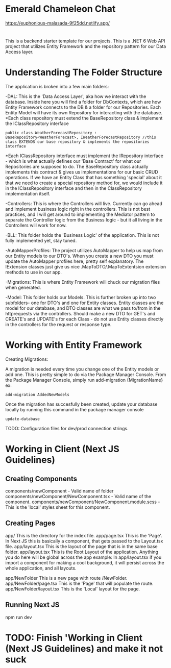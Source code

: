 # Emerald Chameleon Chat

https://euphonious-malasada-9f25dd.netlify.app/

#
This is a backend starter template for our projects. This is a .NET 6 Web API project that utilizes Entity Framework and the repository pattern for our Data Access layer.

# Understanding The Folder Structure
The application is broken into a few main folders:

-DAL: This is the 'Data Access Layer', aka how we interact with the database. Inside here you will find a folder for DbContexts, which are how Entity Framework connects to the DB & a folder for our Repositories. Each Entity Model will have its own Repository for interacting with the database.
*Each class repository must extend the BaseRepository class & implement the IClassRepository interface
```
public class WeatherForecastRepository : BaseRepository<WeatherForecast>, IWeatherForecastRepository //this class EXTENDS our base repository & implements the repositories interface
```
*Each IClassRepository interface must implement the IRepository interface - which is what actually defines our 'Base Contract' for what our Repositories are supposed to do. The BaseRepository class actually implements this contract & gives us implementations for our basic CRUD operations. If we have an Entity Class that has something 'special' about it that we need to create a special repository method for, we would include it in the IClassRepository interface and then in the ClassRepository implementation itself.

-Controllers: This is where the Controllers will live. Currently can go ahead and implement business logic right in the controllers. This is not best practices, and I will get around to implementing the Mediator pattern to separate the Controller logic from the Business logic - but it all living in the Controllers will work for now.

-BLL: This folder holds the 'Business Logic' of the application. This is not fully implemented yet, stay tuned.

-AutoMapperProfiles: The project utilizes AutoMapper to help us map from our Entity models to our DTO's. When you create a new DTO you must update the AutoMapper profiles here, pretty self explanatory. The IExtension classes just give us nice .MapToDTO/.MapToExtentsion extension methods to use in our app.

-Migrations: This is where Entity Framework will chuck our migration files when generated.

-Model: This folder holds our Models. This is further broken up into two subfolders- one for DTO's and one for Entity classes. Entity classes are the model for our database, and DTO classes are what we pass to/from in the httprequests via the controllers. Should make a new DTO for GET's and CREATE's and UPDATE's for each Class - do not use Entity classes directly in the controllers for the request or response type.

# Working with Entity Framework

Creating Migrations:

A migration is needed every time you change one of the Entity models or add one. This is pretty simple to do via the Package Manager Console. From the Package Manager Console, simply run add-migration {MigrationName}
ex:
```
add-migration AddedNewModels
```

Once the migration has succesfully been created, update your database locally by running this command in the package manager console
```
update-database
```

TODO: Configuration files for dev/prod connection strings.

# Working in Client (Next JS Guidelines)

## Creating Components
components/newComponent - Valid name of folder
components/newComponent/NewComponent.tsx - Valid name of the component.
components/newComponent/NewComponent.module.scss - This is the 'local' styles sheet for this component.

## Creating Pages

app/ This is the directory for the index file.
app/page.tsx This is the 'Page'. In Next JS this is basically a component, that gets passed to the Layout.tsx file.
app/layout.tsx This is the layout of the page that is in the same base folder.
app/layout.tsx This is the Root Layout of the application. Anything you do here will be global across the app
example:
In app/layout.tsx if you import a component for making a cool background, it will persist across the whole application, and all layouts.

app/NewFolder This is a new page with route /NewFolder.
app/NewFolder/page.tsx This is the 'Page' that will populate the route.
app/NewFolder/layout.tsx This is the 'Local' layout for the page.

## Running Next JS

npm run dev

# TODO: Finish 'Working in Client (Next JS Guidelines) and make it not suck


